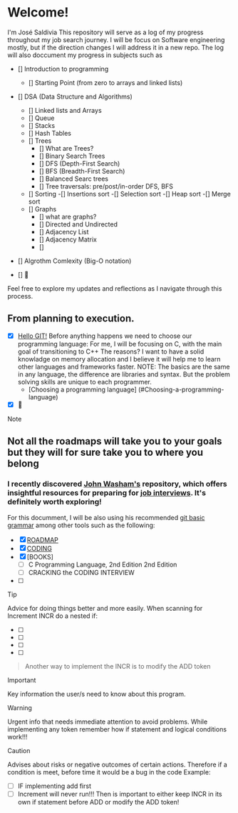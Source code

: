 # Welcome! 

I'm José Saldivia
This repository will serve as a log of my progress throughout my job search journey. I will be focus on Software engineering mostly, but if the direction changes I will address it in a new repo. 
The log will also doccument my progress in subjects such as 
- [] Introduction to programming
    - [] Starting Point (from zero to arrays and linked lists)
- [] DSA (Data Structure and Algorithms)
    - [] Linked lists and Arrays
    - [] Queue
    - [] Stacks
    - [] Hash Tables
    - [] Trees
        - [] What are Trees?
        - [] Binary Search Trees
        - [] DFS (Depth-First Search)
        - [] BFS (Breadth-First Search)
        - [] Balanced Searc trees
        - [] Tree traversals: pre/post/in-order DFS, BFS
    - [] Sorting
        -[] Insertions sort
        -[] Selection sort
        -[] Heap sort
        -[] Merge sort
    - [] Graphs
        - [] what are graphs?
        - [] Directed and Undirected
        - [] Adjacency List
        - [] Adjacency Matrix
        - [] 
- [] Algrothm Comlexity (Big-O notation)

- [] :tada:

 Feel free to explore my updates and reflections as I navigate through this process.


## From planning to execution.


- [x] [Hello GIT!](#Welcome!)
Before anything happens we need to choose our programming language:
For me, I will be focusing on C, with the main goal of transitioning to C++
The reasons? I want to have a solid knowladge on memory allocation and I believe it will help me to learn other languages and frameworks faster.
NOTE: The basics are the same in any language, the difference are libraries and syntax. But the problem solving skills are unique to each programmer. 
    - [Choosing a programming language] (#Choosing-a-programming-language)
- [x] :tada:

<!-- ## Table of Contents

### The Study Plan

- [What is it?](#what-is-it)
- [Why use it?](#why-use-it)
- [How to use it](#how-to-use-it)
- [Don't feel you aren't smart enough](#dont-feel-you-arent-smart-enough)
- [A Note About Video Resources](#a-note-about-video-resources)
- [Choose a Programming Language](#choose-a-programming-language)
- [Books for Data Structures and Algorithms](#books-for-data-structures-and-algorithms)
- [Interview Prep Books](#interview-prep-books)
- [Don't Make My Mistakes](#dont-make-my-mistakes)
- [What you Won't See Covered](#what-you-wont-see-covered)
- [The Daily Plan](#the-daily-plan)
- [Coding Question Practice](#coding-question-practice)
- [Coding Problems](#coding-problems) -->


> [!NOTE]
<!-- [comment]: <> (Useful information that users should know!!!) -->

## Not all the roadmaps will take you to your goals but they will for sure take you to where you belong 

### I recently discovered [John Washam's](https://github.com/jwasham) repository, which offers insightful resources for preparing for [job interviews](https://github.com/jwasham/coding-interview-university). It's definitely worth exploring!

For this documment, I will be also using his recommended [git basic grammar](https://docs.github.com/en/get-started/writing-on-github/getting-started-with-writing-and-formatting-on-github/basic-writing-and-formatting-syntax) among other tools such as the following: 
- [x] [ROADMAP](https://roadmap.sh/computer-science)  
- [x] [CODING](https://programiz.pro/)
- [x] [BOOKS] 
    - [ ] C Programming Language, 2nd Edition 2nd Edition  
    - [ ] CRACKING the CODING INTERVIEW
- [ ] 

> [!TIP]
> Advice for doing things better and more easily.
> When scanning for Increment INCR do a nested if:

- [ ] 
- [ ] 
- [ ]
- [ ]  
> Another way to implement the INCR is to modify the ADD token

> [!IMPORTANT]
> Key information the user/s need to know about this program.

> [!WARNING]
> Urgent info that needs immediate attention to avoid problems.
> While implementing any token remember how if statement and logical conditions work!!! 

> [!CAUTION]
> Advises about risks or negative outcomes of certain actions.
> Therefore if a condition is meet, before time it would be a bug in the code
> Example:
> - [ ] IF implementing add first
> - [ ] Increment will never run!!!
> Then is important to either keep INCR in its own if statement before ADD or modify the ADD token! 
